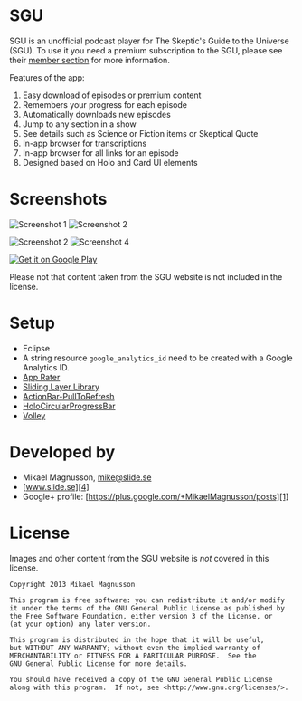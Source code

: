 SGU
===

SGU is an unofficial podcast player for The Skeptic's Guide to the Universe (SGU). To use it you need a premium subscription to the SGU, please see their [member section][11] for more information.

Features of the app:

1. Easy download of episodes or premium content
2. Remembers your progress for each episode
3. Automatically downloads new episodes
4. Jump to any section in a show
5. See details such as Science or Fiction items or Skeptical Quote
6. In-app browser for transcriptions
7. In-app browser for all links for an episode
8. Designed based on Holo and Card UI elements

# Screenshots

![Screenshot 1][5] ![Screenshot 2][6]

![Screenshot 2][9] ![Screenshot 4][10]

[![Get it on Google Play][2]][3]

Please not that content taken from the SGU website is not included in the license.

# Setup

- Eclipse
- A string resource `google_analytics_id` need to be created with a Google Analytics ID.
- [App Rater][7]
- [Sliding Layer Library][8]
- [ActionBar-PullToRefresh][12]
- [HoloCircularProgressBar][13]
- [Volley][14]

# Developed by

* Mikael Magnusson, <mike@slide.se>
* [www.slide.se][4]
* Google+ profile: [https://plus.google.com/+MikaelMagnusson/posts][1]

# License

Images and other content from the SGU website is *not* covered in this license.

    Copyright 2013 Mikael Magnusson

    This program is free software: you can redistribute it and/or modify
    it under the terms of the GNU General Public License as published by
    the Free Software Foundation, either version 3 of the License, or
    (at your option) any later version.

    This program is distributed in the hope that it will be useful,
    but WITHOUT ANY WARRANTY; without even the implied warranty of
    MERCHANTABILITY or FITNESS FOR A PARTICULAR PURPOSE.  See the
    GNU General Public License for more details.

    You should have received a copy of the GNU General Public License
    along with this program.  If not, see <http://www.gnu.org/licenses/>.

[1]: https://plus.google.com/113216017223819971202/
[2]: http://www.android.com/images/brand/get_it_on_play_logo_small.png
[3]: https://play.google.com/store/apps/details?id=se.slide.sgu
[4]: http://www.slide.se
[5]: https://raw.github.com/slidese/SGU/master/2013-10-25-02.45.55.png
[6]: https://raw.github.com/slidese/SGU/master/2013-10-25-02.46.35.png
[7]: https://github.com/codechimp-org/AppRater
[8]: https://github.com/6wunderkinder/android-sliding-layer-lib
[9]: https://raw.github.com/slidese/SGU/master/2013-11-25-14.45.00.png
[10]: https://raw.github.com/slidese/SGU/master/2013-11-25-14.55.06.png
[11]: http://www.theskepticsguide.org/member-subscription
[12]: https://github.com/chrisbanes/ActionBar-PullToRefresh
[13]: https://github.com/passsy/android-HoloCircularProgressBar
[14]: https://android.googlesource.com/platform/frameworks/volley
